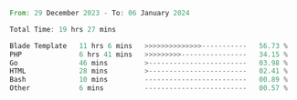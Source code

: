 
<!--START_SECTION:waka-->

```rust
From: 29 December 2023 - To: 06 January 2024

Total Time: 19 hrs 27 mins

Blade Template   11 hrs 6 mins   >>>>>>>>>>>>>>-----------   56.73 %
PHP              6 hrs 41 mins   >>>>>>>>>----------------   34.15 %
Go               46 mins         >------------------------   03.98 %
HTML             28 mins         >------------------------   02.41 %
Bash             10 mins         -------------------------   00.89 %
Other            6 mins          -------------------------   00.57 %
```

<!--END_SECTION:waka-->
<!---
Abedmuh/Abedmuh is a ✨ special ✨ repository because its `README.md` (this file) appears on your GitHub profile.
You can click the Preview link to take a look at your changes.
--->
